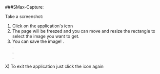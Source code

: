 ###SMax-Capture:

Take a screenshot:<br />
1) Click on the application's icon <br />
2) The page will be freezed and you can move and resize the rectangle to select the image you want to get. <br />
3) You can save the image!
.<br />
.<br />
.<br />
.<br />

X) To exit the application just click the icon again 
